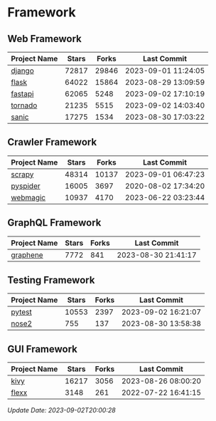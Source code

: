 # Framework

## Web Framework
| Project Name | Stars | Forks | Last Commit |
| ------------ | ----- | ----- | ----------- |
| [django](https://github.com/django/django) | 72817 | 29846 | 2023-09-01 11:24:05 |
| [flask](https://github.com/pallets/flask) | 64022 | 15864 | 2023-08-29 13:09:59 |
| [fastapi](https://github.com/tiangolo/fastapi) | 62065 | 5248 | 2023-09-02 17:10:19 |
| [tornado](https://github.com/tornadoweb/tornado) | 21235 | 5515 | 2023-09-02 14:03:40 |
| [sanic](https://github.com/sanic-org/sanic) | 17275 | 1534 | 2023-08-30 17:03:22 |

## Crawler Framework
| Project Name | Stars | Forks | Last Commit |
| ------------ | ----- | ----- | ----------- |
| [scrapy](https://github.com/scrapy/scrapy) | 48314 | 10137 | 2023-09-01 06:47:23 |
| [pyspider](https://github.com/binux/pyspider) | 16005 | 3697 | 2020-08-02 17:34:20 |
| [webmagic](https://github.com/code4craft/webmagic) | 10937 | 4170 | 2023-06-22 03:23:44 |

## GraphQL Framework
| Project Name | Stars | Forks | Last Commit |
| ------------ | ----- | ----- | ----------- |
| [graphene](https://github.com/graphql-python/graphene) | 7772 | 841 | 2023-08-30 21:41:17 |

## Testing Framework
| Project Name | Stars | Forks | Last Commit |
| ------------ | ----- | ----- | ----------- |
| [pytest](https://github.com/pytest-dev/pytest) | 10553 | 2397 | 2023-09-02 16:21:07 |
| [nose2](https://github.com/nose-devs/nose2) | 755 | 137 | 2023-08-30 13:58:38 |

## GUI Framework
| Project Name | Stars | Forks | Last Commit |
| ------------ | ----- | ----- | ----------- |
| [kivy](https://github.com/kivy/kivy) | 16217 | 3056 | 2023-08-26 08:00:20 |
| [flexx](https://github.com/flexxui/flexx) | 3148 | 261 | 2022-07-22 16:41:15 |

*Update Date: 2023-09-02T20:00:28*